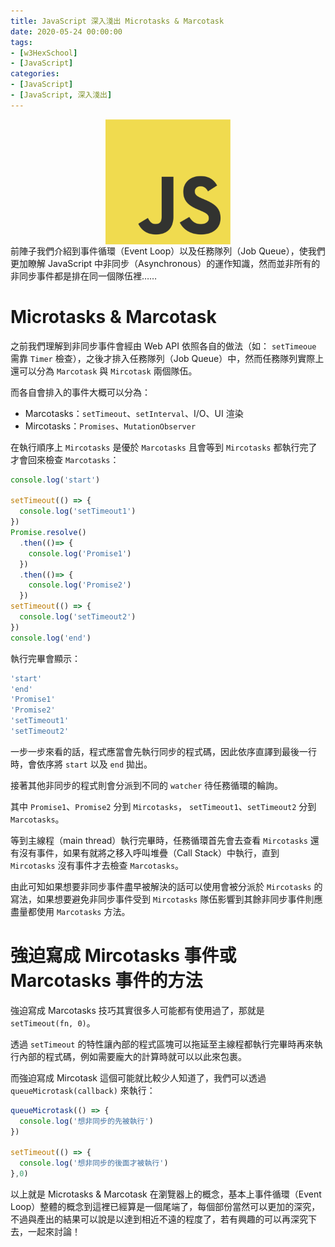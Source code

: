 ```yaml
---
title: JavaScript 深入淺出 Microtasks & Marcotask
date: 2020-05-24 00:00:00
tags:
- [w3HexSchool]
- [JavaScript]
categories: 
- [JavaScript]
- [JavaScript, 深入淺出]
---
```


<div style="display:flex;justify-content:center;">
  <img style="object-fit:cover;" src='/images/JavaScript/JavaScript-logo.png' width='200px' height='200px' />
</div>
前陣子我們介紹到事件循環（Event Loop）以及任務隊列（Job Queue），使我們更加瞭解 JavaScript 中非同步（Asynchronous）的運作知識，然而並非所有的非同步事件都是排在同一個隊伍裡……

<!-- more -->

# Microtasks & Marcotask
之前我們理解到非同步事件會經由 Web API 依照各自的做法（如： `setTimeoue` 需靠 `Timer` 檢查），之後才排入任務隊列（Job Queue）中，然而任務隊列實際上還可以分為 `Marcotask` 與 `Mircotask` 兩個隊伍。

而各自會排入的事件大概可以分為：
- Marcotasks：`setTimeout`、`setInterval`、I/O、UI 渲染
- Mircotasks：`Promises`、`MutationObserver`

在執行順序上 `Mircotasks` 是優於 `Marcotasks` 且會等到 `Mircotasks` 都執行完了才會回來檢查 `Marcotasks`：

```js
console.log('start')

setTimeout(() => {
  console.log('setTimeout1')
})
Promise.resolve()
  .then(()=> {
    console.log('Promise1')
  })
  .then(()=> {
    console.log('Promise2')
  })
setTimeout(() => {
  console.log('setTimeout2')
})
console.log('end')
```

執行完畢會顯示：
```js
'start'
'end'
'Promise1'
'Promise2'
'setTimeout1'
'setTimeout2'
```

一步一步來看的話，程式應當會先執行同步的程式碼，因此依序直譯到最後一行時，會依序將 `start` 以及 `end` 拋出。

接著其他非同步的程式則會分派到不同的 `watcher` 待任務循環的輪詢。

其中 `Promise1`、`Promise2` 分到 `Mircotasks`， `setTimeout1`、`setTimeout2` 分到 `Marcotasks`。

等到主線程（main thread）執行完畢時，任務循環首先會去查看 `Mircotasks` 還有沒有事件，如果有就將之移入呼叫堆疊（Call Stack）中執行，直到 `Mircotasks` 沒有事件才去檢查 `Marcotasks`。

由此可知如果想要非同步事件盡早被解決的話可以使用會被分派於 `Mircotasks` 的寫法，如果想要避免非同步事件受到 `Mircotasks` 隊伍影響到其餘非同步事件則應盡量都使用 `Marcotasks` 方法。

# 強迫寫成 Mircotasks 事件或 Marcotasks 事件的方法
強迫寫成 Marcotasks 技巧其實很多人可能都有使用過了，那就是 `setTimeout(fn, 0)`。

透過 `setTimeout` 的特性讓內部的程式區塊可以拖延至主線程都執行完畢時再來執行內部的程式碼，例如需要龐大的計算時就可以以此來包裹。

而強迫寫成 Mircotask 這個可能就比較少人知道了，我們可以透過 `queueMicrotask(callback)` 來執行：

```js
queueMicrotask(() => {
  console.log('想非同步的先被執行')
})

setTimeout(() => {
  console.log('想非同步的後面才被執行')
},0)
```

以上就是 Microtasks & Marcotask 在瀏覽器上的概念，基本上事件循環（Event Loop）整體的概念到這裡已經算是一個尾端了，每個部份當然可以更加的深究，不過與產出的結果可以說是以達到相近不遠的程度了，若有興趣的可以再深究下去，一起來討論！